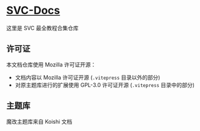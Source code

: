 # [SVC-Docs](http://huanlinoto.github.io/)

这里是 SVC 最全教程合集仓库

## 许可证

本文档仓库使用 Mozilla 许可证开源：

- 文档内容以 Mozilla 许可证开源 (`.vitepress` 目录以外的部分)
- 对原主题库进行的扩展使用 GPL-3.0 许可证开源 (`.vitepress` 目录中的部分)

## 主题库

魔改主题库来自 Koishi 文档